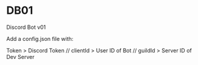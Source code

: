 # DB01
Discord Bot v01

Add a config.json file with:

Token > Discord Token //
clientId > User ID of Bot //
guildId > Server ID of Dev Server
